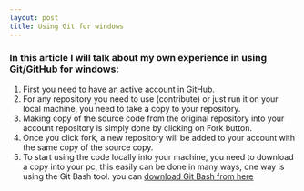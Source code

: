 ```yaml
---
layout: post
title: Using Git for windows
---
```


### In this article I will talk about my own experience in using Git/GitHub for windows:

1. First you need to have an active account in GitHub.
2. For any repository you need to use (contribute) or just run it on your local machine, you need to take a copy to your repository.
2. Making copy of the source code from the original repository into your account repository is simply done by clicking on Fork button.
3. Once you click fork, a new repository will be added to your account with the same copy of the source copy.
5. To start using the code locally into your machine, you need to download a copy into your pc, this easily can be done in many ways, one way is using the Git Bash tool. you can [download Git Bash from here](https://git-scm.com/)

